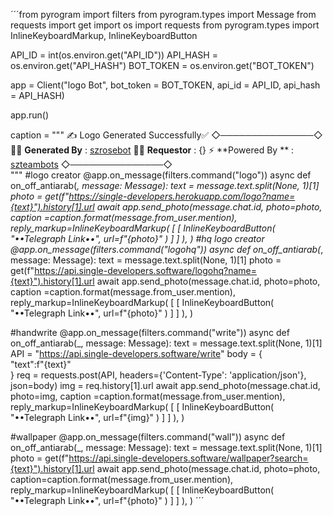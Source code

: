 ´´´from pyrogram import filters
from pyrogram.types import Message
from requests import get
import os
import requests
from pyrogram.types import InlineKeyboardMarkup, InlineKeyboardButton

API_ID = int(os.environ.get("API_ID"))
API_HASH = os.environ.get("API_HASH")
BOT_TOKEN = os.environ.get("BOT_TOKEN")

app = Client("logo Bot", bot_token = BOT_TOKEN, api_id = API_ID, api_hash = API_HASH)

app.run()

caption = """
✍️ Logo Generated Successfully✅
◇───────────────◇
👨‍💻 **Generated By** : [szrosebot](https://t.me/szrosebot)
🙋‍♂️ **Requestor** : {}
⚡️ **Powered By **  : [szteambots](https://t.me/szteambots)
◇───────────────◇️  
    """
#logo creator
@app.on_message(filters.command("logo"))
async def on_off_antiarab(_, message: Message):
    text = message.text.split(None, 1)[1]
    photo = get(f"https://single-developers.herokuapp.com/logo?name={text}").history[1].url
    await app.send_photo(message.chat.id, photo=photo, caption =caption.format(message.from_user.mention),
                 reply_markup=InlineKeyboardMarkup(
            [
                [
                    InlineKeyboardButton(
                        "••Telegraph Link••", url=f"{photo}"
                    )
                ]
            ]
          ),
    )
#hq logo creator
@app.on_message(filters.command("logohq"))
async def on_off_antiarab(_, message: Message):
    text = message.text.split(None, 1)[1]
    photo = get(f"https://api.single-developers.software/logohq?name={text}").history[1].url
    await app.send_photo(message.chat.id, photo=photo, caption =caption.format(message.from_user.mention),
                 reply_markup=InlineKeyboardMarkup(
            [
                [
                    InlineKeyboardButton(
                        "••Telegraph Link••", url=f"{photo}"
                    )
                ]
            ]
          ),
    )

#handwrite
@app.on_message(filters.command("write"))
async def on_off_antiarab(_, message: Message):
    text = message.text.split(None, 1)[1]
    API = "https://api.single-developers.software/write"
    body = {     
     "text":f"{text}"     
    }
    req = requests.post(API, headers={'Content-Type': 'application/json'}, json=body)
    img = req.history[1].url
    await app.send_photo(message.chat.id, photo=img, caption =caption.format(message.from_user.mention),
                 reply_markup=InlineKeyboardMarkup(
            [
                [
                    InlineKeyboardButton(
                        "••Telegraph Link••", url=f"{img}"
                    )
                ]
            ]
          ),
    )

#wallpaper
@app.on_message(filters.command("wall"))
async def on_off_antiarab(_, message: Message):
    text = message.text.split(None, 1)[1]
    photo = get(f"https://api.single-developers.software/wallpaper?search={text}").history[1].url
    await app.send_photo(message.chat.id, photo=photo, caption=caption.format(message.from_user.mention),
                 reply_markup=InlineKeyboardMarkup(
            [
                [
                    InlineKeyboardButton(
                        "••Telegraph Link••", url=f"{photo}"
                    )
                ]
            ]
          ),
    )
´´´

